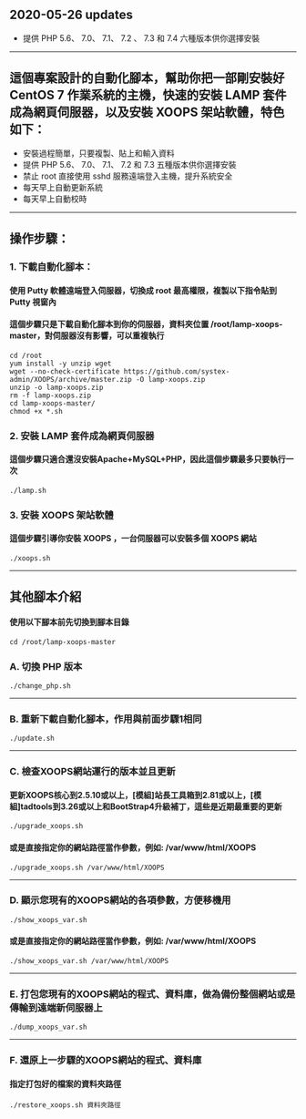 ## 2020-05-26 updates
* 提供 PHP 5.6、 7.0、 7.1、 7.2 、 7.3 和 7.4 六種版本供你選擇安裝

---

## 這個專案設計的自動化腳本，幫助你把一部剛安裝好 CentOS 7 作業系統的主機，快速的安裝 LAMP 套件成為網頁伺服器，以及安裝 XOOPS 架站軟體，特色如下：

* 安裝過程簡單，只要複製、貼上和輸入資料
* 提供 PHP 5.6、 7.0、 7.1、 7.2 和 7.3 五種版本供你選擇安裝
* 禁止 root 直接使用 sshd 服務遠端登入主機，提升系統安全
* 每天早上自動更新系統
* 每天早上自動校時

---

## 操作步驟：
### 1. 下載自動化腳本：
#### 使用 Putty 軟體遠端登入伺服器，切換成 root 最高權限，複製以下指令貼到 Putty 視窗內
#### 這個步驟只是下載自動化腳本到你的伺服器，資料夾位置 /root/lamp-xoops-master，對伺服器沒有影響，可以重複執行

    cd /root
    yum install -y unzip wget
    wget --no-check-certificate https://github.com/systex-admin/XOOPS/archive/master.zip -O lamp-xoops.zip
    unzip -o lamp-xoops.zip
    rm -f lamp-xoops.zip
    cd lamp-xoops-master/
    chmod +x *.sh

### 2. 安裝 LAMP 套件成為網頁伺服器
#### 這個步驟只適合還沒安裝Apache+MySQL+PHP，因此這個步驟最多只要執行一次

    ./lamp.sh

### 3. 安裝 XOOPS 架站軟體
#### 這個步驟引導你安裝 XOOPS ，一台伺服器可以安裝多個 XOOPS 網站

    ./xoops.sh

---
## 其他腳本介紹
#### 使用以下腳本前先切換到腳本目錄

    cd /root/lamp-xoops-master

### A. 切換 PHP 版本

    ./change_php.sh

---
### B. 重新下載自動化腳本，作用與前面步驟1相同

    ./update.sh
---
### C. 檢查XOOPS網站運行的版本並且更新
#### 更新XOOPS核心到2.5.10或以上，[模組]站長工具箱到2.81或以上，[模組]tadtools到3.26或以上和BootStrap4升級補丁，這些是近期最重要的更新

    ./upgrade_xoops.sh

#### 或是直接指定你的網站路徑當作參數，例如: /var/www/html/XOOPS
    ./upgrade_xoops.sh /var/www/html/XOOPS

---
### D. 顯示您現有的XOOPS網站的各項參數，方便移機用

    ./show_xoops_var.sh

#### 或是直接指定你的網站路徑當作參數，例如: /var/www/html/XOOPS
    ./show_xoops_var.sh /var/www/html/XOOPS

---
### E. 打包您現有的XOOPS網站的程式、資料庫，做為備份整個網站或是傳輸到遠端新伺服器上

    ./dump_xoops_var.sh

---
### F. 還原上一步驟的XOOPS網站的程式、資料庫
#### 指定打包好的檔案的資料夾路徑

    ./restore_xoops.sh 資料夾路徑

